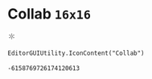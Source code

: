 # Collab `16x16`
<img src="/img/Collab.png" width=16 height=16>

``` CSharp
EditorGUIUtility.IconContent("Collab")
```
```
-6158769726174120613
```
